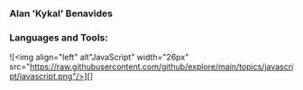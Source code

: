 ### Alan 'Kykal' Benavides

### Languages and Tools:
![<img align="left" alt"JavaScript" width="26px" src="https://raw.githubusercontent.com/github/explore/main/topics/javascript/javascript.png"/>][]